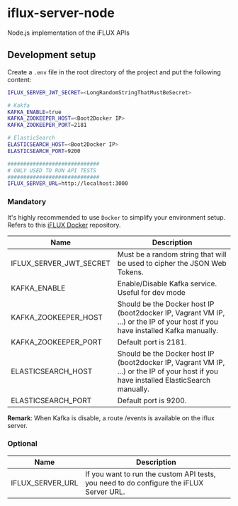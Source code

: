 # iflux-server-node
Node.js implementation of the iFLUX APIs

## Development setup

Create a `.env` file in the root directory of the project and put the following content:

```bash
IFLUX_SERVER_JWT_SECRET=<LongRandomStringThatMustBeSecret>

# Kakfa
KAFKA_ENABLE=true
KAFKA_ZOOKEEPER_HOST=<Boot2Docker IP>
KAFKA_ZOOKEEPER_PORT=2181

# ElasticSearch
ELASTICSEARCH_HOST=<Boot2Docker IP>
ELASTICSEARCH_PORT=9200

#############################
# ONLY USED TO RUN API TESTS
#############################
IFLUX_SERVER_URL=http://localhost:3000

```

### Mandatory

It's highly recommended to use `Docker` to simplify your environment setup. Refers to this [iFLUX Docker](https://github.com/SoftEng-HEIGVD/iflux-docker) repository. 

| Name                       | Description                               |
| -------------------------- | ----------------------------------------- |
| IFLUX_SERVER_JWT_SECRET    | Must be a random string that will be used to cipher the JSON Web Tokens. |
| KAFKA_ENABLE               | Enable/Disable Kafka service. Useful for dev mode |
| KAFKA_ZOOKEEPER_HOST       | Should be the Docker host IP (boot2docker IP, Vagrant VM IP, ...) or the IP of your host if you have installed Kafka manually. |
| KAFKA_ZOOKEEPER_PORT       | Default port is 2181. |
| ELASTICSEARCH_HOST         | Should be the Docker host IP (boot2docker IP, Vagrant VM IP, ...) or the IP of your host if you have installed ElasticSearch manually. |
| ELASTICSEARCH_PORT         | Default port is 9200. |

**Remark**: When Kafka is disable, a route /events is available on the iflux server. 

### Optional

| Name                       | Description                               |
| -------------------------- | ----------------------------------------- |
| IFLUX_SERVER_URL           | If you want to run the custom API tests, you need to do configure the iFLUX Server URL. |
